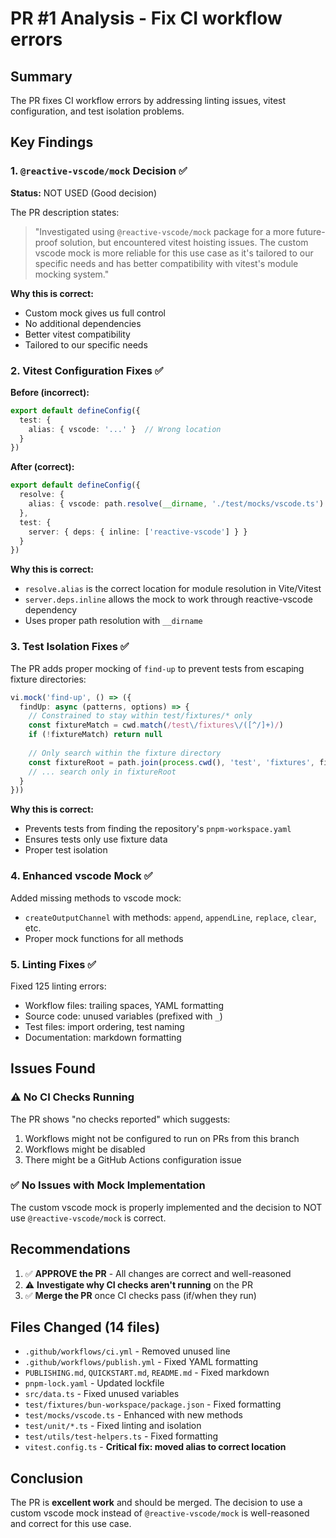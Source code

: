 # PR #1 Analysis - Fix CI workflow errors

## Summary

The PR fixes CI workflow errors by addressing linting issues, vitest configuration, and test isolation problems.

## Key Findings

### 1. `@reactive-vscode/mock` Decision ✅

**Status:** NOT USED (Good decision)

The PR description states:
> "Investigated using `@reactive-vscode/mock` package for a more future-proof solution, but encountered vitest hoisting issues. The custom vscode mock is more reliable for this use case as it's tailored to our specific needs and has better compatibility with vitest's module mocking system."

**Why this is correct:**
- Custom mock gives us full control
- No additional dependencies
- Better vitest compatibility
- Tailored to our specific needs

### 2. Vitest Configuration Fixes ✅

**Before (incorrect):**
```typescript
export default defineConfig({
  test: {
    alias: { vscode: '...' }  // Wrong location
  }
})
```

**After (correct):**
```typescript
export default defineConfig({
  resolve: {
    alias: { vscode: path.resolve(__dirname, './test/mocks/vscode.ts') }
  },
  test: {
    server: { deps: { inline: ['reactive-vscode'] } }
  }
})
```

**Why this is correct:**
- `resolve.alias` is the correct location for module resolution in Vite/Vitest
- `server.deps.inline` allows the mock to work through reactive-vscode dependency
- Uses proper path resolution with `__dirname`

### 3. Test Isolation Fixes ✅

The PR adds proper mocking of `find-up` to prevent tests from escaping fixture directories:

```typescript
vi.mock('find-up', () => ({
  findUp: async (patterns, options) => {
    // Constrained to stay within test/fixtures/* only
    const fixtureMatch = cwd.match(/test\/fixtures\/([^/]+)/)
    if (!fixtureMatch) return null
    
    // Only search within the fixture directory
    const fixtureRoot = path.join(process.cwd(), 'test', 'fixtures', fixtureName)
    // ... search only in fixtureRoot
  }
}))
```

**Why this is correct:**
- Prevents tests from finding the repository's `pnpm-workspace.yaml`
- Ensures tests only use fixture data
- Proper test isolation

### 4. Enhanced vscode Mock ✅

Added missing methods to vscode mock:
- `createOutputChannel` with methods: `append`, `appendLine`, `replace`, `clear`, etc.
- Proper mock functions for all methods

### 5. Linting Fixes ✅

Fixed 125 linting errors:
- Workflow files: trailing spaces, YAML formatting
- Source code: unused variables (prefixed with `_`)
- Test files: import ordering, test naming
- Documentation: markdown formatting

## Issues Found

### ⚠️ No CI Checks Running

The PR shows "no checks reported" which suggests:
1. Workflows might not be configured to run on PRs from this branch
2. Workflows might be disabled
3. There might be a GitHub Actions configuration issue

### ✅ No Issues with Mock Implementation

The custom vscode mock is properly implemented and the decision to NOT use `@reactive-vscode/mock` is correct.

## Recommendations

1. ✅ **APPROVE the PR** - All changes are correct and well-reasoned
2. ⚠️ **Investigate why CI checks aren't running** on the PR
3. ✅ **Merge the PR** once CI checks pass (if/when they run)

## Files Changed (14 files)

- `.github/workflows/ci.yml` - Removed unused line
- `.github/workflows/publish.yml` - Fixed YAML formatting
- `PUBLISHING.md`, `QUICKSTART.md`, `README.md` - Fixed markdown
- `pnpm-lock.yaml` - Updated lockfile
- `src/data.ts` - Fixed unused variables
- `test/fixtures/bun-workspace/package.json` - Fixed formatting
- `test/mocks/vscode.ts` - Enhanced with new methods
- `test/unit/*.ts` - Fixed linting and isolation
- `test/utils/test-helpers.ts` - Fixed formatting
- `vitest.config.ts` - **Critical fix: moved alias to correct location**

## Conclusion

The PR is **excellent work** and should be merged. The decision to use a custom vscode mock instead of `@reactive-vscode/mock` is well-reasoned and correct for this use case.
